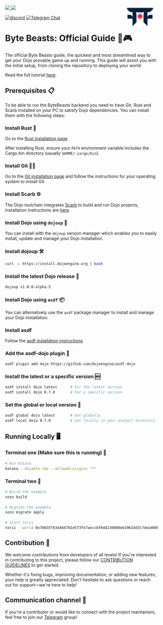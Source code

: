 <picture>
  <source media="(prefers-color-scheme: dark)" srcset=".github/mark-dark.svg">
  <img alt="Dojo logo" align="right" width="120" src=".github/mark-light.svg">
</picture>

<a href="https://twitter.com/dojostarknet">
<img src="https://img.shields.io/twitter/follow/dojostarknet?style=social"/>
</a>
<a href="https://github.com/dojoengine/dojo">
<img src="https://img.shields.io/github/stars/dojoengine/dojo?style=social"/>
</a>

[![discord](https://img.shields.io/badge/join-dojo-green?logo=discord&logoColor=white)](https://discord.gg/PwDa2mKhR4)
[![Telegram Chat][tg-badge]][tg-url]

[tg-badge]: https://img.shields.io/endpoint?color=neon&logo=telegram&label=chat&style=flat-square&url=https%3A%2F%2Ftg.sumanjay.workers.dev%2Fdojoengine
[tg-url]: https://t.me/dojoengine

# Byte Beasts: Official Guide 🐉🎮

The official Byte Beasts guide, the quickest and most streamlined way to get your Dojo provable game up and running. This guide will assist you with the initial setup, from cloning the repository to deploying your world.

Read the full tutorial [here](https://book.dojoengine.org/tutorial/dojo-starter).

## Prerequisites 📋

To be able to run the ByteBeasts backend you need to have Git, Rust and Scarb installed on your PC to satisfy Dojo dependencies. You can install them with the following steps:

### Install Rust 🦀

Go to the [Rust installation page](https://doc.rust-lang.org/book/ch01-01-installation.html#installing-rustup-on-linux-or-macos)

After installing Rust, ensure your `PATH` environment variable includes the Cargo bin directory (usually `$HOME/.cargo/bin`).

### Install Git 🧑‍💻
Go to the [Git installation page](https://git-scm.com/downloads) and follow the instructions for your operating system to install Git.

### Install Scarb ⚙️
The Dojo toolchain integrates [Scarb](https://docs.swmansion.com/scarb/) to build and run Dojo projects, installation instructions are [here](https://docs.swmansion.com/scarb/download.html).

### Install Dojo using `dojoup` 🥋

You can install with the `dojoup` version manager which enables you to easily install, update and manage your Dojo installation.

### Install dojoup 🛠️
```bash
curl -L https://install.dojoengine.org | bash
```
### Install the latest Dojo release 🚀
```bash
dojoup v1.0.0-alpha.5
```

### Install Dojo using `asdf` 📦

You can alternatively use the `asdf` package manager to install and manage your Dojo installation.

### Install asdf

Follow the [asdf installation instructions](https://asdf-vm.com/guide/getting-started.html)

### Add the asdf-dojo plugin 🔌

```bash
asdf plugin add dojo https://github.com/dojoengine/asdf-dojo
```

### Install the latest or a specific version 🆕

```bash
asdf install dojo latest      # For the latest version
asdf install dojo 0.7.0       # For a specific version

```

### Set the global or local version  📁

```bash
asdf global dojo latest       # Set globally
asdf local dojo 0.7.0         # Set locally in your project directory

```

## Running Locally 🖥️

### Terminal one (Make sure this is running) 🏃
```bash
# Run Katana
katana --disable-fee --allowed-origins "*"
```

### Terminal two 🔄
```bash
# Build the example
sozo build

# Migrate the example
sozo migrate apply

# Start Torii
torii --world 0x70835f8344647b1e573fe7aeccbf044230089eb19624d3c7dea4080f5dcb025 --allowed-origins "*"
```

## Contribution 🤝

We welcome contributions from developers of all levels! If you're interested in contributing to this project, please follow our  [CONTRIBUTION GUIDELINES](./CONTRIBUTION.md) to get started.

Whether it's fixing bugs, improving documentation, or adding new features, your help is greatly appreciated. Don't hesitate to ask questions or reach out for support—we're here to help!

## Communication channel 📢
If you're a contributor or would like to connect with the project maintainers, feel free to join our [Telegram](https://t.me/+-84e2pqLtqNkZDAx) group!

